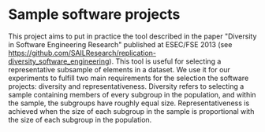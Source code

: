 # Sample software projects

This project aims to put in practice the tool described in the paper "Diversity in Software Engineering Research" published at ESEC/FSE 2013
(see https://github.com/SAILResearch/replication-diversity_software_engineering).
This tool is useful for selecting a representative subsample of elements in a dataset.
We use it for our experiments to fulfill two main requirements for the selection the software projects: diversity and representativeness.
Diversity refers to selecting a sample containing members of every subgroup in the population, and within the sample, the subgroups have roughly equal size.
Representativeness is achieved when the size of each subgroup in the sample is proportional with the size of each subgroup in the population. 
